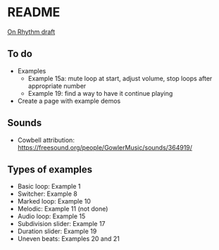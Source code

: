 # README

[On Rhythm draft](http://cwitulski.com/rhythm/)

## To do

* Examples
  * Example 15a: mute loop at start, adjust volume, stop loops after appropriate number
  * Example 19: find a way to have it continue playing
* Create a page with example demos

## Sounds

* Cowbell attribution: https://freesound.org/people/GowlerMusic/sounds/364919/

## Types of examples

* Basic loop: Example 1
* Switcher: Example 8
* Marked loop: Example 10
* Melodic: Example 11 (not done)
* Audio loop: Example 15
* Subdivision slider: Example 17
* Duration slider: Example 19
* Uneven beats: Examples 20 and 21
